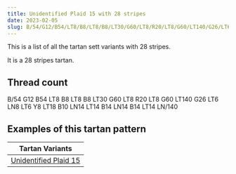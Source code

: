 ```yaml
---
title: Unidentified Plaid 15 with 28 stripes
date: 2023-02-05
slug: B/54/G12/B54/LT8/B8/LT8/B8/LT30/G60/LT8/R20/LT8/G60/LT140/G26/LT6/LN8/LT6/Y8/LT18/B10/LN14/LT14/B14/LN14/B14/LT14/LN/140
---
```

This is a list of all the tartan sett variants with 28 stripes.

It is a 28 stripes tartan.


## Thread count
B/54 G12 B54 LT8 B8 LT8 B8 LT30 G60 LT8 R20 LT8 G60 LT140 G26 LT6 LN8 LT6 Y8 LT18 B10 LN14 LT14 B14 LN14 B14 LT14 LN/140

## Examples of this tartan pattern

| Tartan Variants |
|---------------|
| [Unidentified Plaid 15](/variants/b/54/g12/b54/lt8/b8/lt8/b8/lt30/g60/lt8/r20/lt8/g60/lt140/g26/lt6/ln8/lt6/y8/lt18/b10/ln14/lt14/b14/ln14/b14/lt14/ln/140-b304080-g008000-lne0e0e0-lt806050-rc00000-yf0c000)||
